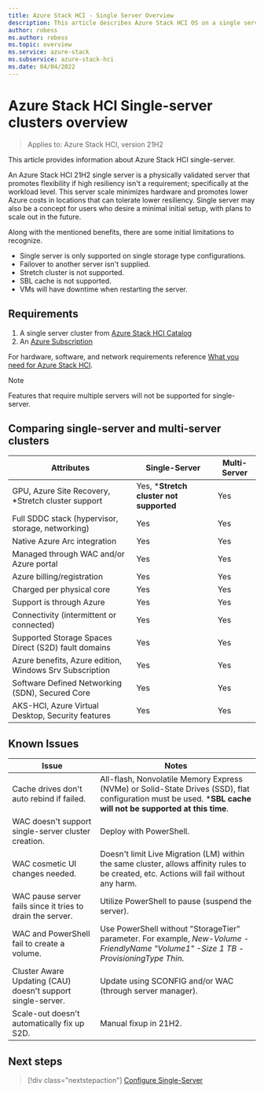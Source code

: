 ```yaml
---
title: Azure Stack HCI - Single Server Overview
description: This article describes Azure Stack HCI OS on a single server
author: robess
ms.author: robess
ms.topic: overview
ms.service: azure-stack
ms.subservice: azure-stack-hci
ms.date: 04/04/2022
---
```


# **Azure Stack HCI Single-server clusters overview**
> Applies to: Azure Stack HCI, version 21H2

This article provides information about Azure Stack HCI single-server.

An Azure Stack HCI 21H2 single server is a physically validated server that promotes flexibility if high resiliency isn't a requirement; specifically at the workload level. This server scale minimizes hardware and promotes lower Azure costs in locations that can tolerate lower resiliency. Single server may also be a concept for users who desire a minimal initial setup, with plans to scale out in the future.

Along with the mentioned benefits, there are some initial limitations to recognize.
- Single server is only supported on single storage type configurations.
- Failover to another server isn't supplied.
- Stretch cluster is not supported.
- SBL cache is not supported.
- VMs will have downtime when restarting the server.
## **Requirements**

1. A single server cluster from [Azure Stack HCI Catalog](https://hcicatalog.azurewebsites.net/#/)
2. An [Azure Subscription](https://azure.microsoft.com/)

For hardware, software, and network requirements reference [What you need for Azure Stack HCI](/azure-stack/hci/overview#what-you-need-for-azure-stack-hci).

> [!Note]
> Features that require multiple servers will not be supported for single-server.
## **Comparing single-server and multi-server clusters**
|Attributes | Single-Server | Multi-Server |
|----------|-----------|-----------|
|GPU, Azure Site Recovery, *Stretch cluster support | Yes, ***Stretch cluster not supported** | Yes |
|Full SDDC stack (hypervisor, storage, networking) | Yes | Yes|
|Native Azure Arc integration | Yes | Yes |
|Managed through WAC and/or Azure portal | Yes | Yes |
|Azure billing/registration | Yes | Yes |
|Charged per physical core| Yes | Yes |
|Support is through Azure | Yes | Yes |
|Connectivity (intermittent or connected) | Yes | Yes |
|Supported Storage Spaces Direct (S2D) fault domains | Yes | Yes |
|Azure benefits, Azure edition, Windows Srv Subscription | Yes | Yes |
|Software Defined Networking (SDN), Secured Core | Yes | Yes |
|AKS-HCI, Azure Virtual Desktop, Security features | Yes | Yes |

## **Known Issues**
|Issue | Notes|
|-----------|---------------|
|Cache drives don't auto rebind if failed. | All-flash, Nonvolatile Memory Express (NVMe) or Solid-State Drives (SSD), flat configuration must be used. ***SBL cache will not be supported at this time**. |
|WAC doesn't support single-server cluster creation. | Deploy with PowerShell. |
|WAC cosmetic UI changes needed. | Doesn't limit Live Migration (LM) within the same cluster, allows affinity rules to be created, etc. Actions will fail without any harm. |
|WAC pause server fails since it tries to drain the server. | Utilize PowerShell to pause (suspend the server). |
|WAC and PowerShell fail to create a volume. | Use PowerShell without "StorageTier" parameter. For example,  *New-Volume -FriendlyName "Volume1" -Size 1 TB -ProvisioningType Thin*. |
|Cluster Aware Updating (CAU) doesn't support single-server. | Update using SCONFIG and/or WAC (through server manager). |
|Scale-out doesn't automatically fix up S2D. | Manual fixup in 21H2. |
## Next steps

> [!div class="nextstepaction"]
> [Configure Single-Server](../deploy/configure-hci-os-single-server.md)
